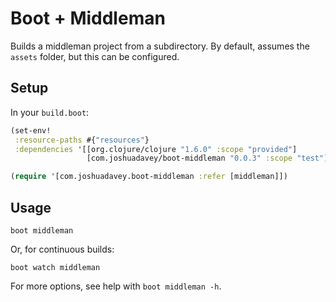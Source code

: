 # Boot + Middleman

Builds a middleman project from a subdirectory. By default, assumes the
`assets` folder, but this can be configured.

## Setup

In your `build.boot`:

``` clojure
(set-env!
 :resource-paths #{"resources"}
 :dependencies '[[org.clojure/clojure "1.6.0" :scope "provided"]
                 [com.joshuadavey/boot-middleman "0.0.3" :scope "test"]])

(require '[com.joshuadavey.boot-middleman :refer [middleman]])
```

## Usage

```
boot middleman
```

Or, for continuous builds:

```
boot watch middleman
```

For more options, see help with `boot middleman -h`.
